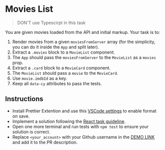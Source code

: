 # Movies List

> DON'T use Typescirpt in this task

You are given movies loaded from the API and initial markup. Your task is to:

1. Render movies from a given `moviesFromServer` array (for the simplicity, you can do it inside the `App` and split later).
2. Extract a `.movies` block to a `MovieList` component.
3. The `App` should pass the `moviesFromServer` to the `MovieList` as a `movies` prop.
4. Extract a `.card` block to a `MovieCard` component.
5. The `MovieList` should pass a `movie` to the `MovieCard`.
6. Use `movie.imdbId` as a key.
7. Keep all `data-cy` attributes to pass the tests.

## Instructions

- Install Prettier Extention and use this [VSCode settings](https://mate-academy.github.io/fe-program/tools/vscode/settings.json) to enable format on save.
- Implement a solution following the [React task guideline](https://github.com/mate-academy/react_task-guideline#react-tasks-guideline).
- Open one more terminal and run tests with `npm test` to ensure your solution is correct.
- Replace `<your_account>` with your Github username in the [DEMO LINK](https://danil-maksimenko.github.io/react_movies-list-js/) and add it to the PR description.
